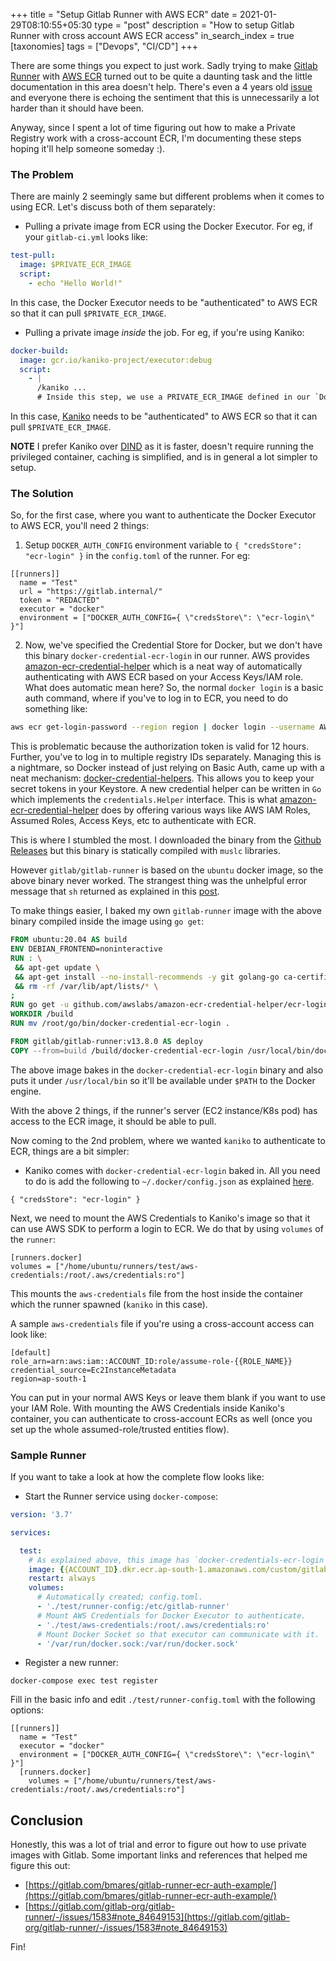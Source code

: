 +++
title = "Setup Gitlab Runner with AWS ECR"
date = 2021-01-29T08:10:55+05:30
type = "post"
description = "How to setup Gitlab Runner with cross account AWS ECR access"
in_search_index = true
[taxonomies]
tags = ["Devops", "CI/CD"]
+++

There are some things you expect to just work. Sadly trying to make [Gitlab Runner](https://docs.gitlab.com/runner/) with [AWS ECR](https://aws.amazon.com/ecr/) turned out to be quite a daunting task and the little documentation in this area doesn't help. There's even a 4 years old [issue](https://gitlab.com/gitlab-org/gitlab-runner/-/issues/1583) and everyone there is echoing the sentiment that this is unnecessarily a lot harder than it should have been.

Anyway, since I spent a lot of time figuring out how to make a Private Registry work with a cross-account ECR, I'm documenting these steps hoping it'll help someone someday :).

### The Problem

There are mainly 2 seemingly same but different problems when it comes to using ECR. Let's discuss both of them separately:

- Pulling a private image from ECR using the Docker Executor. For eg, if your `gitlab-ci.yml` looks like:

```yml
test-pull:
  image: $PRIVATE_ECR_IMAGE
  script:
    - echo "Hello World!"
```

In this case, the Docker Executor needs to be "authenticated" to AWS ECR so that it can pull `$PRIVATE_ECR_IMAGE`.

- Pulling a private image _inside_ the job. For eg, if you're using Kaniko:

``` yaml
docker-build:
  image: gcr.io/kaniko-project/executor:debug
  script:
    - |
      /kaniko ...
      # Inside this step, we use a PRIVATE_ECR_IMAGE defined in our `Dockerfile`.
```

In this case, [Kaniko](https://github.com/GoogleContainerTools/kaniko/) needs to be "authenticated" to AWS ECR so that it can pull `$PRIVATE_ECR_IMAGE`.

**NOTE** I prefer Kaniko over [DIND](https://docs.gitlab.com/ee/ci/docker/using_docker_build.html) as it is faster, doesn't require running the privileged container, caching is simplified, and is in general a lot simpler to setup.

### The Solution

So, for the first case, where you want to authenticate the Docker Executor to AWS ECR, you'll need 2 things:

1. Setup `DOCKER_AUTH_CONFIG` environment variable to  `{ "credsStore": "ecr-login" }` in the `config.toml` of the runner. For eg:

```
[[runners]]
  name = "Test"
  url = "https://gitlab.internal/"
  token = "REDACTED"
  executor = "docker"
  environment = ["DOCKER_AUTH_CONFIG={ \"credsStore\": \"ecr-login\" }"]
```

2. Now, we've specified the Credential Store for Docker, but we don't have this binary `docker-credential-ecr-login` in our runner. AWS provides [amazon-ecr-credential-helper](https://github.com/awslabs/amazon-ecr-credential-helper) which is a neat way of automatically authenticating with AWS ECR based on your Access Keys/IAM role. What does automatic mean here? So, the normal `docker login` is a basic auth command, where if you've to log in to ECR, you need to do something like:

```sh
aws ecr get-login-password --region region | docker login --username AWS --password-stdin aws_account_id.dkr.ecr.region.amazonaws.com
```

This is problematic because the authorization token is valid for 12 hours. Further, you've to log in to multiple registry IDs separately. Managing this is a nightmare, so Docker instead of just relying on Basic Auth, came up with a neat mechanism: [docker-credential-helpers](https://github.com/docker/docker-credential-helpers). This allows you to keep your secret tokens in your Keystore. A new credential helper can be written in `Go` which implements the `credentials.Helper` interface. This is what [amazon-ecr-credential-helper](https://github.com/awslabs/amazon-ecr-credential-helper) does by offering various ways like AWS IAM Roles, Assumed Roles, Access Keys, etc to authenticate with ECR.

This is where I stumbled the most. I downloaded the binary from the [Github Releases](https://github.com/awslabs/amazon-ecr-credential-helper/releases/tag/v0.4.0) but this binary is statically compiled with `muslc` libraries.

However `gitlab/gitlab-runner` is based on the `ubuntu` docker image, so the above binary never worked. The strangest thing was the unhelpful error message that `sh` returned as explained in this [post](https://forum.gitlab.com/t/bin-sh-eval-line-97-mybinary-not-found/27125/3).

To make things easier, I baked my own `gitlab-runner` image with the above binary compiled inside the image
using `go get`:

```Dockerfile
FROM ubuntu:20.04 AS build
ENV DEBIAN_FRONTEND=noninteractive 
RUN : \
 && apt-get update \
 && apt-get install --no-install-recommends -y git golang-go ca-certificates \
 && rm -rf /var/lib/apt/lists/* \
;
RUN go get -u github.com/awslabs/amazon-ecr-credential-helper/ecr-login/cli/docker-credential-ecr-login
WORKDIR /build
RUN mv /root/go/bin/docker-credential-ecr-login .

FROM gitlab/gitlab-runner:v13.8.0 AS deploy
COPY --from=build /build/docker-credential-ecr-login /usr/local/bin/docker-credential-ecr-login
```

The above image bakes in the `docker-credential-ecr-login` binary and also puts it under `/usr/local/bin` so it'll be available under `$PATH` to the Docker engine.

With the above 2 things, if the runner's server (EC2 instance/K8s pod) has access to the ECR image, it should be able to pull.

Now coming to the 2nd problem, where we wanted `kaniko` to authenticate to ECR, things are a bit simpler:

- Kaniko comes with `docker-credential-ecr-login` baked in. All you need to do is add the following to `~/.docker/config.json` as explained [here](https://github.com/GoogleContainerTools/kaniko/blob/master/README.md#pushing-to-amazon-ecr).

```
{ "credsStore": "ecr-login" }
```

Next, we need to mount the AWS Credentials to Kaniko's image so that it can use AWS SDK to perform a login to ECR. We do that by using `volumes` of the `runner`:

```
[runners.docker]
volumes = ["/home/ubuntu/runners/test/aws-credentials:/root/.aws/credentials:ro"]
```

This mounts the `aws-credentials` file from the host inside the container which the runner spawned (`kaniko` in this case).

A sample `aws-credentials` file if you're using a cross-account access can look like:

```
[default]
role_arn=arn:aws:iam::ACCOUNT_ID:role/assume-role-{{ROLE_NAME}}
credential_source=Ec2InstanceMetadata
region=ap-south-1
```

You can put in your normal AWS Keys or leave them blank if you want to use your IAM Role. With mounting the AWS Credentials inside Kaniko's container, you can authenticate to cross-account ECRs as well (once you set up the whole assumed-role/trusted entities flow).

### Sample Runner

If you want to take a look at how the complete flow looks like:

- Start the Runner service using `docker-compose`:

```yml
version: '3.7'

services:

  test:
    # As explained above, this image has `docker-credentials-ecr-login` baked in.
    image: {{ACCOUNT_ID}.dkr.ecr.ap-south-1.amazonaws.com/custom/gitlab-runner:13.8.0
    restart: always
    volumes:
      # Automatically created; config.toml.
      - './test/runner-config:/etc/gitlab-runner'
      # Mount AWS Credentials for Docker Executor to authenticate.
      - './test/aws-credentials:/root/.aws/credentials:ro'
      # Mount Docker Socket so that executor can communicate with it.
      - '/var/run/docker.sock:/var/run/docker.sock'
```

- Register a new runner:

```
docker-compose exec test register
```

Fill in the basic info and edit `./test/runner-config.toml` with the following options:

```
[[runners]]
  name = "Test"
  executor = "docker"
  environment = ["DOCKER_AUTH_CONFIG={ \"credsStore\": \"ecr-login\" }"]
  [runners.docker]
    volumes = ["/home/ubuntu/runners/test/aws-credentials:/root/.aws/credentials:ro"]
```

## Conclusion

Honestly, this was a lot of trial and error to figure out how to use private images with Gitlab. Some important links and references that helped me figure this out:

- [https://gitlab.com/bmares/gitlab-runner-ecr-auth-example/](https://gitlab.com/bmares/gitlab-runner-ecr-auth-example/)
- [https://gitlab.com/gitlab-org/gitlab-runner/-/issues/1583#note_84649153](https://gitlab.com/gitlab-org/gitlab-runner/-/issues/1583#note_84649153)

Fin!

